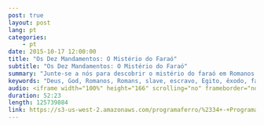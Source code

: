 ```yaml
---
post: true
layout: post
lang: pt
categories:
    - pt    
date: 2015-10-17 12:00:00
title: "Os Dez Mandamentos: O Mistério do Faraó"
subtitle: "Os Dez Mandamentos: O Mistério do Faraó"
summary: "Junte-se a nós para descobrir o mistério do faraó em Romanos 9:1-11,  um dos capítulos mais difíceis de toda a Bíblia."
keywords: "Deus, God, Romanos, Romans, slave, escravo, Egito, êxodo, faraó, Hebreus, israelitas, Israel, pragas, páscoa, ZÍPORA, Os, Dez, Mandamentosfermento, Paul, Paulo, Ramses, Moses, Moisés, Ziporah, Jochebed, Miriam, Aaron, tribes, Giselle, Itié, televisão, Sérgio, Marone, calvinismo, calvanism, prisoners, prisioneiros, kingdom, hall, libertado, liberdade, carnalidade, por, tras, das, cenas, behind, the, scenes, lonely, jogos, games, ansiedade, anxiety, relacionamento, relationship, consciência, consciousess, Flesh, Demônio, , satânico, evolução, Bíblia, Cristão, iron, radio, ProgramaFerro, biblia, noticia, vivo, Florianopolis, brasil, estudo, ajuda, Escrituras, Deus, fé, Sara, Espiritu, Jesus, coração, rede, Senhor, radio, sabado, rocha, evangelho, hinos, igreja, notícia, eventos, atual, História, AntiCristo, Cristo, Escrituras, Scripture, Messias, Rei, Antigo, Judaísmo, Templo, Jesus, amor, love, Misterio, Profetico, Jejum, cristãos, Discípulos, Morte, Facebook, Controvérsia, Pacto, Expiação, Sangue, Substituto, Judeus, Jews, Fariseus, Hebraico, Hebrew, Escrituras, Scripture, Profecia, Prophecy, Tribulação, Tribulation, Judaísmo, Judaism, Calendários, Calendar, Primeiro, First, Vinda, Coming, Segundo, Second, Messias, Rei, Antigo, Culturas, Bíblia, História, AntiCristo, Cristo, Mundo, Revelação, Caos, bíblico, nova, era, mundo, manuscritos, besta, gnóstico, gnosticismo, futuro, profecia, profeta, satã, demônios, podcast, católico, guerras, fim, dos, tempos, apocalipse, Oriente, Médio, página, Culturas, Programa, Ferro, casa"
audio: <iframe width="100%" height="166" scrolling="no" frameborder="no" src="https://w.soundcloud.com/player/?url=https%3A//api.soundcloud.com/tracks/228724018&amp;color=ff5500&amp;auto_play=false&amp;hide_related=false&amp;show_comments=true&amp;show_user=true&amp;show_reposts=false"></iframe>
duration: 52:23
length: 125739884
link: https://s3-us-west-2.amazonaws.com/programaferro/%2334+-+Programa+Ferro+17102015.mp3 
---
```


